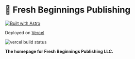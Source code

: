# 🌸 Fresh Beginnings Publishing

[![Built with Astro](https://astro.badg.es/v1/built-with-astro.svg)](https://astro.build)

Deployed on [Vercel](https://vercel.com/)

![vercel build status](https://img.shields.io/github/deployments/giantrotta24/fresh-beginnings-publishing/production?label=vercel&logo=vercel&logoColor=white)

**The homepage for Fresh Beginnings Publishing LLC.**
